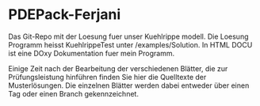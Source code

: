 # PDEPack-Ferjani
Das Git-Repo mit der Loesung fuer unser Kuehlrippe modell.
Die Loesung Programm heisst KuehlrippeTest unter /examples/Solution.
In HTML DOCU ist eine DOxy Dokumentation fuer mein Programm.


Einige Zeit nach der Bearbeitung der verschiedenen Blätter, die zur Prüfungsleistung hinführen finden Sie hier die Quelltexte der Musterlösungen.
Die einzelnen Blätter werden dabei entweder über einen Tag oder einen Branch gekennzeichnet.
